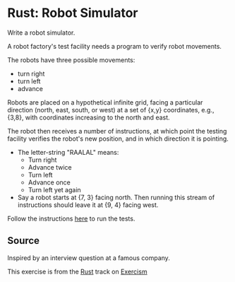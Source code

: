 # Rust: Robot Simulator

Write a robot simulator.

A robot factory's test facility needs a program to verify robot movements.

The robots have three possible movements:

- turn right
- turn left
- advance

Robots are placed on a hypothetical infinite grid, facing a particular
direction (north, east, south, or west) at a set of {x,y} coordinates,
e.g., {3,8}, with coordinates increasing to the north and east.

The robot then receives a number of instructions, at which point the
testing facility verifies the robot's new position, and in which
direction it is pointing.

- The letter-string "RAALAL" means:
  - Turn right
  - Advance twice
  - Turn left
  - Advance once
  - Turn left yet again
- Say a robot starts at {7, 3} facing north. Then running this stream
  of instructions should leave it at {9, 4} facing west.

Follow the instructions [here][rust-testing] to run the tests.

[rust-testing]: https://github.com/exercism/xrust/blob/master/docs/TESTS.md

## Source

Inspired by an interview question at a famous company.

This exercise is from the [Rust][rust] track on [Exercism][exercism]

[exercism]: http://exercism.io
[rust]: http://exercism.io/languages/rust



